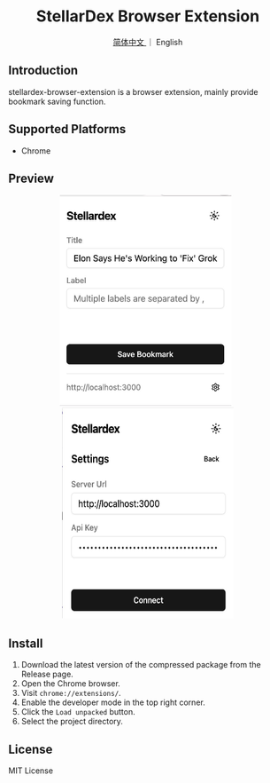 <h1 align="center">StellarDex Browser Extension</h1>
<div align="center">
  <a href="./README.md"> 简体中文 </a> ｜ English 
</div>

## Introduction
stellardex-browser-extension is a browser extension, mainly provide bookmark saving function.

## Supported Platforms

- Chrome

## Preview

<div align="center">
  <img src="assets/screenshots/en/bookmark.jpg" alt="Bookmark" width="310" height="380">&nbsp;&nbsp;
  <img src="assets/screenshots/en/settings.jpg" alt="Settings" width="310" height="380">
</div>

## Install

1. Download the latest version of the compressed package from the Release page.
2. Open the Chrome browser.
3. Visit `chrome://extensions/`.
4. Enable the developer mode in the top right corner.
5. Click the `Load unpacked` button.
6. Select the project directory.

## License
MIT License
